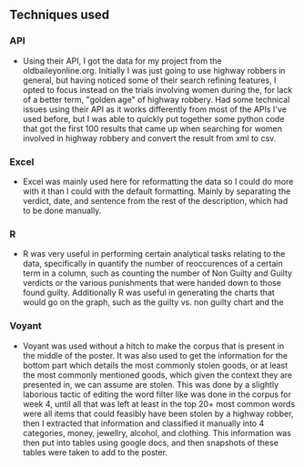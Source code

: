 ## Techniques used
### API
- Using their API, I got the data for my project from the oldbaileyonline.org. Initially I was just going to use highway robbers in general, but having noticed some of their search refining features, I opted to focus instead on the trials involving women during the, for lack of a better term, "golden age" of highway robbery. Had some technical issues using their API as it works differently from most of the APIs I've used before, but I was able to quickly put together some python code that got the first 100 results that came up when searching for women involved in highway robbery and convert the result from xml to csv. 
### Excel
- Excel was mainly used here for reformatting the data so I could do more with it than I could with the default formatting. Mainly by separating the verdict, date, and sentence from the rest of the description, which had to be done manually. 
### R
- R was very useful in performing certain analytical tasks relating to the data, specifically in quantify the number of reoccurences of a certain term in a column, such as counting the number of Non Guilty and Guilty verdicts or the various punishments that were handed down to those found guilty. Additionally R was useful in generating the charts that would go on the graph, such as the guilty vs. non guilty chart and the  
### Voyant
- Voyant was used without a hitch to make the corpus that is present in the middle of the poster. It was also used to get the information for the bottom part which details the most commonly stolen goods, or at least the most commonly mentioned goods, which given the context they are presented in, we can assume are stolen. This was done by a slightly laborious tactic of editing the word filter like was done in the corpus for week 4, until all that was left at least in the top 20+ most common words were all items that could feasibly have been stolen by a highway robber, then I extracted that information and classified it manually into 4 categories, money, jewellry, alcohol, and clothing. This information was then put into tables using google docs, and then snapshots of these tables were taken to add to the poster. 

